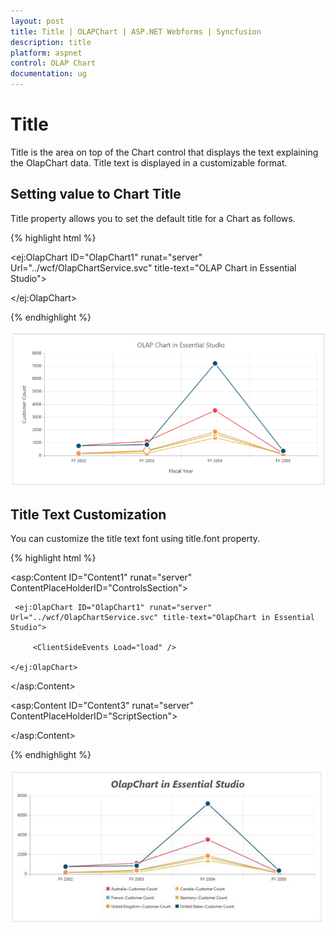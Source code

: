 ```yaml
---
layout: post
title: Title | OLAPChart | ASP.NET Webforms | Syncfusion
description: title
platform: aspnet
control: OLAP Chart
documentation: ug
---
```


# Title

Title is the area on top of the Chart control that displays the text explaining the OlapChart data. Title text is displayed in a customizable format.  

## Setting value to Chart Title

Title property allows you to set the default title for a Chart as follows. 

{% highlight html %}

<ej:OlapChart ID="OlapChart1" runat="server" Url="../wcf/OlapChartService.svc" title-text="OLAP Chart in Essential Studio">

 </ej:OlapChart>

{% endhighlight %}

 ![C:/Users/Tamilarasu .M/Pictures/document/Chart/ChartSettingtitile.png](Title_images/Title_img1.png) 



## Title Text Customization 

You can customize the title text font using title.font property.

{% highlight html %}

<asp:Content ID="Content1" runat="server" ContentPlaceHolderID="ControlsSection">

     <ej:OlapChart ID="OlapChart1" runat="server" Url="../wcf/OlapChartService.svc" title-text="OlapChart in Essential Studio">

         <ClientSideEvents Load="load" />

    </ej:OlapChart>

</asp:Content>

<asp:Content ID="Content3" runat="server" ContentPlaceHolderID="ScriptSection">

<script type="text/javascript">

        function load(args) {

            this.model.title.font.size = "30px",

            this.model.title.font.fontStyle = "italic",

            this.model.title.font.fontWeight = "bold"

        }

</script>

</asp:Content>

{% endhighlight %}

 ![C:/Users/Tamilarasu .M/Pictures/document/Chart/chartTitle.png](Title_images/Title_img2.png) 



